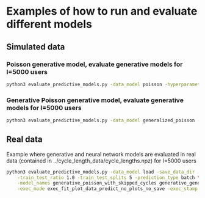 # Examples of how to run and evaluate different models

## Simulated data

### Poisson generative model, evaluate generative models for I=5000 users

```bash
python3 evaluate_predictive_models.py -data_model poisson -hyperparameters 180 6 2 20 -I 5000 -C 11 -train_test_ratio 1.0 -train_test_splits 5 -prediction_type batch -model_names generative_poisson_with_skipped_cycles generative_generalized_poisson_with_skipped_cycles -exec_mode exec_fit_plot_data_predict_no_plots_no_save -exec_stamp sim_data_poisson_I5000
```

### Generative Poisson generative model, evaluate generative models for I=5000 users

```bash
python3 evaluate_predictive_models.py -data_model generalized_poisson -hyperparameters 160 4 2 20 2 20 -I 5000 -C 11 -train_test_ratio 1.0 -train_test_splits 5 -prediction_type batch -model_names generative_poisson_with_skipped_cycles generative_generalized_poisson_with_skipped_cycles -exec_mode exec_fit_plot_data_predict_no_plots_no_save -exec_stamp sim_data_gpoisson_I5000
```
## Real data

Example where generative and neural network models are evaluated in real data (contained in ../cycle_length_data/cycle_lengths.npz) for I=5000 users

```bash
python3 evaluate_predictive_models.py -data_model load -save_data_dir ../data/cycle_length_data -I 5000 -C 11 \
    -train_test_ratio 1.0 -train_test_splits 5 -prediction_type batch \
    -model_names generative_poisson_with_skipped_cycles generative_generalized_poisson_with_skipped_cycles cnn_dropout_nnet cnn_dropout_nnet_2 lstm_dropout_nnet lstm_dropout_nnet_2 rnn_dropout_nnet rnn_dropout_nnet_2 \
    -exec_mode exec_fit_plot_data_predict_no_plots_no_save -exec_stamp real_data_I5000
```
